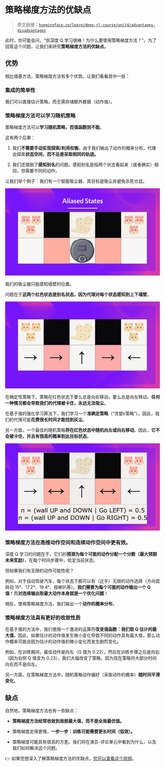 # 策略梯度方法的优缺点

> 原文链接：[`huggingface.co/learn/deep-rl-course/unit4/advantages-disadvantages`](https://huggingface.co/learn/deep-rl-course/unit4/advantages-disadvantages)

此时，你可能会问，“但深度 Q 学习很棒！为什么要使用策略梯度方法？”。为了回答这个问题，让我们来研究**策略梯度方法的优缺点**。

## 优势

相比值基方法，策略梯度方法有多个优势。让我们看看其中一些：

### 集成的简单性

我们可以直接估计策略，而无需存储额外数据（动作值）。

### 策略梯度方法可以学习随机策略

策略梯度方法可以**学习随机策略，而值函数则不能**。

这有两个后果：

1.  我们**不需要手动实现探索/利用权衡**。由于我们输出了动作的概率分布，代理会探索**状态空间，而不总是采取相同的轨迹。**

1.  我们还摆脱了**感知别名**的问题。感知别名是指两个状态看起来（或者确实）相同，但需要不同的动作。

让我们举个例子：我们有一个智能吸尘器，其目标是吸尘并避免杀死仓鼠。

![仓鼠 1](img/1b61fde218600e239ec27f3af716584c.png)

我们的吸尘器只能感知墙壁的位置。

问题在于**这两个红色状态是别名状态，因为代理对每个状态感知到上下墙壁**。

![仓鼠 1](img/63123f815fb96086071da70edf73b3fd.png)

在确定性策略下，策略在红色状态下要么总是向右移动，要么总是向左移动。**任何一种情况都会导致我们的代理被卡住，永远无法吸尘**。

在基于值的强化学习算法下，我们学习一个**准确定策略**（“贪婪ε策略”）。因此，我们的代理可能**花费很长时间才能找到灰尘**。

另一方面，一个最佳的随机策略**将在红色状态中随机向左或向右移动**。因此，**它不会被卡住，并且有很高的概率到达目标状态**。

![仓鼠 1](img/947f544dc21feed19c3c29ad4cc261f3.png)

### 策略梯度方法在高维动作空间和连续动作空间中更有效。

深度 Q 学习的问题在于，它们的**预测为每个可能的动作分配一个分数（最大预期未来奖励）**，在每个时间步骤中，给定当前状态。

但如果我们有无限的动作可能性呢？

例如，对于自动驾驶汽车，每个状态下都可以有（近乎）无限的动作选择（方向盘转动 15°、17.2°、19.4°、按喇叭等）。**我们需要为每个可能的动作输出一个 Q 值**！而**对连续输出取最大动作本身就是一个优化问题**！

相反，使用策略梯度方法，我们输出一个**动作的概率分布**。

### 策略梯度方法具有更好的收敛性质

在基于值的方法中，我们使用一个激进的运算符**改变值函数：我们取 Q 估计的最大值**。因此，如果估计的动作值发生微小变化导致不同的动作具有最大值，那么动作概率可能会因为估计的动作值的微小变化而发生剧烈变化。

例如，在训练期间，最佳动作是向左（Q 值为 0.22），然后在训练步骤之后是向右（因为右侧 Q 值变为 0.23），我们大幅改变了策略，因为现在策略将大部分时间向右而不是向左。

另一方面，在策略梯度方法中，随机策略动作偏好（采取动作的概率）**随时间平滑变化**。

## 缺点

自然地，策略梯度方法也有一些缺点：

+   **策略梯度方法经常收敛到局部最大值，而不是全局最优值。**

+   策略梯度走得更慢，**一步一步：训练可能需要更长时间（低效）。**

+   策略梯度可能具有很高的方差。我们将在演员-评论单元中看到为什么，以及我们如何解决这个问题。

👉 如果您想深入了解策略梯度方法的优缺点，[您可以查看这个视频](https://youtu.be/y3oqOjHilio)。
